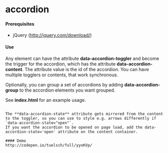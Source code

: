 # accordion

#### Prerequisites
- jQuery (http://jquery.com/download/)

#### Use
Any element can have the attribute **data-accordion-toggler** and become the trigger for the accordion, which has the attribute **data-accordion-content**.
The attribute value is the id of the accordion. You can have multiple togglers or contents, that work synchronous.

Optionally, you can group a set of accordions by adding **data-accordion-group** to the accordion elements you want grouped.

See **index.html** for an example usage.

<link href="path/to/accordion.css" rel="stylesheet"/>
<script src="path/to/accordion.js"></script>
<script>

  // Start the accordion script with the options
  var options = {
    duration: 300, // Animation duration in milliseconds
    easing: 'linear', // The easing function
  }
  
  // Initialize
  $('[data-accordion-content]').accordion(options);
</script>
```

The **data-accordion-state** attribute gets mirrored from the content to the toggler, so you can use to style e.g. arrows differently if `data-accordion-state="open"`.
If you want the accordion to be opened on page load, add the data-accordion-state='open' attribute on the content container.

#### Demo
http://codepen.io/tuelsch/full/yyoKVp/
